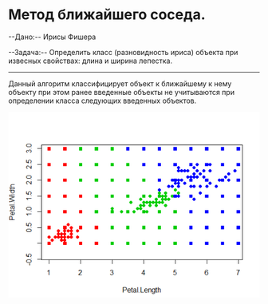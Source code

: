 #  Метод ближайшего соседа. #

--Дано:-- Ирисы Фишера

--Задача:-- Определить класс (разновидность ириса) объекта при извесных свойствах: длина и ширина лепестка.

---

Данный алгоритм классифицирует объект к ближайшему к нему объекту при этом ранее введенные объекты не учитываются при определении класса следующих введенных объектов.

![Ну нет ее и все! Отстань!](/1NN.PNG)


